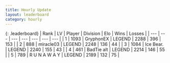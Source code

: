 ```yaml
---
title: Hourly Update
layout: leaderboard
category: hourly
---
```


{: .leaderboard}
| Rank | LV | Player | Division | Elo | Wins | Losses |
| --- | --- | --- | --- | --- | --- | --- |
| <span data-change="0">1</span> | 1093 | <span title="ID: 315148">GryphonEX</span> | LEGEND | <span data-change="0">2288</span> | <span data-change="0">396</span> | <span data-change="0">153</span> |
| <span data-change="0">2</span> | 888 | <span title="ID: 416373">miracle03</span> | LEGEND | <span data-change="-11">2248</span> | <span data-change="1">136</span> | <span data-change="1">44</span> |
| <span data-change="0">3</span> | 1084 | <span title="ID: 417840">Ice Bear.</span> | LEGEND | <span data-change="0">2240</span> | <span data-change="0">155</span> | <span data-change="0">43</span> |
| <span data-change="0">4</span> | 461 | <span title="ID: 382502">BadTie alt</span> | LEGEND | <span data-change="0">2214</span> | <span data-change="0">146</span> | <span data-change="0">55</span> |
| <span data-change="0">5</span> | 789 | <span title="ID: 66144">R U N A W A Y</span> | LEGEND | <span data-change="0">2189</span> | <span data-change="0">132</span> | <span data-change="0">75</span> |